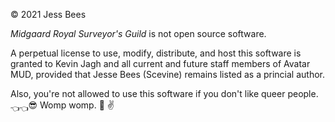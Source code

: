 © 2021 Jess Bees

*Midgaard Royal Surveyor's Guild* is not open source software.

A perpetual license to use, modify, distribute, and host this software is granted to Kevin Jagh and all current and future staff members of Avatar MUD, provided that Jesse Bees (Scevine) remains listed as a princial author.

Also, you're not allowed to use this software if you don't like queer people. <sub>👈👈</sub>😎 Womp womp. 🎺 ✌️

